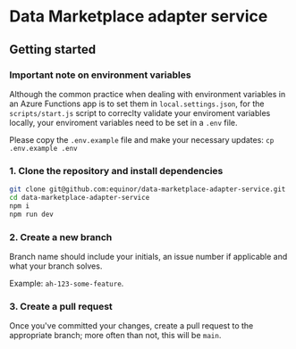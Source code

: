 # Data Marketplace adapter service

## Getting started

### Important note on environment variables

Although the common practice when dealing with environment variables in an Azure Functions app is to set them in `local.settings.json`, for the `scripts/start.js` script to correclty validate your enviroment variables locally, your enviroment variables need to be set in a `.env` file.

Please copy the `.env.example` file and make your necessary updates: `cp .env.example .env`

### 1. Clone the repository and install dependencies

```sh
git clone git@github.com:equinor/data-marketplace-adapter-service.git
cd data-marketplace-adapter-service
npm i
npm run dev
```

### 2. Create a new branch

Branch name should include your initials, an issue number if applicable and what your branch solves.

Example: `ah-123-some-feature`.

### 3. Create a pull request

Once you've committed your changes, create a pull request to the appropriate branch; more often than not, this will be `main`.
